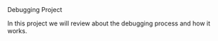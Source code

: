 <html>
<head>
Debugging Project
</head>
<body>
<p>In this project we will review about the debugging process and how it works.</p>
</body>
</html>